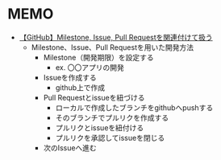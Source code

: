 # MEMO
- [【GitHub】Milestone, Issue, Pull Requestを関連付けて扱う](https://qiita.com/kodai_0122/items/18f7faa80f0302244c51)
  - Milestone、Issue、Pull Requestを用いた開発方法
    - Milestone（開発期限）を設定する
      - ex. 〇〇アプリの開発
    - Issueを作成する
      - github上で作成
    - Pull Requestとissueを紐づける
      - ローカルで作成したブランチをgithubへpushする
      - そのブランチでプルリクを作成する
      - プルリクとissueを紐付ける
      - プルリクを承認してissueを閉じる
    - 次のIssueへ進む